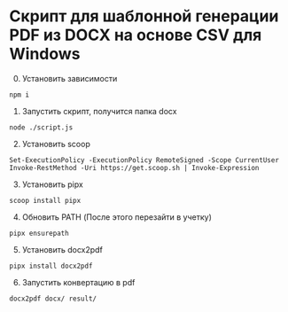 # Скрипт для шаблонной генерации PDF из DOCX на основе CSV для Windows

0. Установить зависимости

```
npm i
```

1. Запустить скрипт, получится папка docx

```
node ./script.js
```

2. Установить scoop

```
Set-ExecutionPolicy -ExecutionPolicy RemoteSigned -Scope CurrentUser
Invoke-RestMethod -Uri https://get.scoop.sh | Invoke-Expression
```

3. Установить pipx

```
scoop install pipx
```

4. Обновить PATH (После этого перезайти в учетку)

```
pipx ensurepath
```

5. Установить docx2pdf

```
pipx install docx2pdf
```

6. Запустить конвертацию в pdf

```
docx2pdf docx/ result/
```
